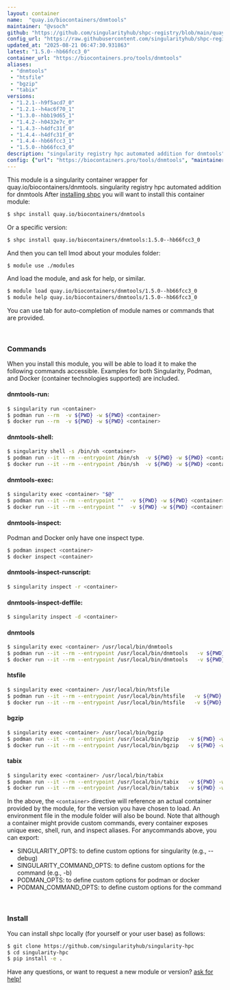 ```yaml
---
layout: container
name:  "quay.io/biocontainers/dnmtools"
maintainer: "@vsoch"
github: "https://github.com/singularityhub/shpc-registry/blob/main/quay.io/biocontainers/dnmtools/container.yaml"
config_url: "https://raw.githubusercontent.com/singularityhub/shpc-registry/main/quay.io/biocontainers/dnmtools/container.yaml"
updated_at: "2025-08-21 06:47:30.931863"
latest: "1.5.0--hb66fcc3_0"
container_url: "https://biocontainers.pro/tools/dnmtools"
aliases:
 - "dnmtools"
 - "htsfile"
 - "bgzip"
 - "tabix"
versions:
 - "1.2.1--h9f5acd7_0"
 - "1.2.1--h4ac6f70_1"
 - "1.3.0--hbb19d65_1"
 - "1.4.2--h0432e7c_0"
 - "1.4.3--h4dfc31f_0"
 - "1.4.4--h4dfc31f_0"
 - "1.4.4--hb66fcc3_1"
 - "1.5.0--hb66fcc3_0"
description: "singularity registry hpc automated addition for dnmtools"
config: {"url": "https://biocontainers.pro/tools/dnmtools", "maintainer": "@vsoch", "description": "singularity registry hpc automated addition for dnmtools", "latest": {"1.5.0--hb66fcc3_0": "sha256:3b7b706bad0260f628619f9a6daa2ab556a4676d0ab2684842688fab1997ec09"}, "tags": {"1.2.1--h9f5acd7_0": "sha256:ef65bb16ddfdb036345e434c31fea50167717a170b91a73220ce48edab3cc499", "1.2.1--h4ac6f70_1": "sha256:331fce1505d9d0c4717926a2dd9bc526ef9a9a2446c07606570358adf40a8a79", "1.3.0--hbb19d65_1": "sha256:c139fc37e15d4aa10673a9595a5e6a2d38ec771162ed968c6e113aebf59f5cfa", "1.4.2--h0432e7c_0": "sha256:a7e05346c7a6c343c0dc96aaf502fe456a5db2bc97a2f8b17cd8f07817a03dd3", "1.4.3--h4dfc31f_0": "sha256:08b15c5a64e989c486504d9f0c887d20d115686ab947244ef954f98626b1d3ab", "1.4.4--h4dfc31f_0": "sha256:5979d1bad18499d3f3603c6a5dbe22477afc23aaa494623e6da93eadf1cb7830", "1.4.4--hb66fcc3_1": "sha256:9715a9f7930714f4bad71ba06846539bcc91a7001a88f5594c546bae6a55740b", "1.5.0--hb66fcc3_0": "sha256:3b7b706bad0260f628619f9a6daa2ab556a4676d0ab2684842688fab1997ec09"}, "docker": "quay.io/biocontainers/dnmtools", "aliases": {"dnmtools": "/usr/local/bin/dnmtools", "htsfile": "/usr/local/bin/htsfile", "bgzip": "/usr/local/bin/bgzip", "tabix": "/usr/local/bin/tabix"}}
---
```


This module is a singularity container wrapper for quay.io/biocontainers/dnmtools.
singularity registry hpc automated addition for dnmtools
After [installing shpc](#install) you will want to install this container module:


```bash
$ shpc install quay.io/biocontainers/dnmtools
```

Or a specific version:

```bash
$ shpc install quay.io/biocontainers/dnmtools:1.5.0--hb66fcc3_0
```

And then you can tell lmod about your modules folder:

```bash
$ module use ./modules
```

And load the module, and ask for help, or similar.

```bash
$ module load quay.io/biocontainers/dnmtools/1.5.0--hb66fcc3_0
$ module help quay.io/biocontainers/dnmtools/1.5.0--hb66fcc3_0
```

You can use tab for auto-completion of module names or commands that are provided.

<br>

### Commands

When you install this module, you will be able to load it to make the following commands accessible.
Examples for both Singularity, Podman, and Docker (container technologies supported) are included.

#### dnmtools-run:

```bash
$ singularity run <container>
$ podman run --rm  -v ${PWD} -w ${PWD} <container>
$ docker run --rm  -v ${PWD} -w ${PWD} <container>
```

#### dnmtools-shell:

```bash
$ singularity shell -s /bin/sh <container>
$ podman run --it --rm --entrypoint /bin/sh  -v ${PWD} -w ${PWD} <container>
$ docker run --it --rm --entrypoint /bin/sh  -v ${PWD} -w ${PWD} <container>
```

#### dnmtools-exec:

```bash
$ singularity exec <container> "$@"
$ podman run --it --rm --entrypoint ""  -v ${PWD} -w ${PWD} <container> "$@"
$ docker run --it --rm --entrypoint ""  -v ${PWD} -w ${PWD} <container> "$@"
```

#### dnmtools-inspect:

Podman and Docker only have one inspect type.

```bash
$ podman inspect <container>
$ docker inspect <container>
```

#### dnmtools-inspect-runscript:

```bash
$ singularity inspect -r <container>
```

#### dnmtools-inspect-deffile:

```bash
$ singularity inspect -d <container>
```


#### dnmtools

```bash
$ singularity exec <container> /usr/local/bin/dnmtools
$ podman run --it --rm --entrypoint /usr/local/bin/dnmtools   -v ${PWD} -w ${PWD} <container> -c " $@"
$ docker run --it --rm --entrypoint /usr/local/bin/dnmtools   -v ${PWD} -w ${PWD} <container> -c " $@"
```


#### htsfile

```bash
$ singularity exec <container> /usr/local/bin/htsfile
$ podman run --it --rm --entrypoint /usr/local/bin/htsfile   -v ${PWD} -w ${PWD} <container> -c " $@"
$ docker run --it --rm --entrypoint /usr/local/bin/htsfile   -v ${PWD} -w ${PWD} <container> -c " $@"
```


#### bgzip

```bash
$ singularity exec <container> /usr/local/bin/bgzip
$ podman run --it --rm --entrypoint /usr/local/bin/bgzip   -v ${PWD} -w ${PWD} <container> -c " $@"
$ docker run --it --rm --entrypoint /usr/local/bin/bgzip   -v ${PWD} -w ${PWD} <container> -c " $@"
```


#### tabix

```bash
$ singularity exec <container> /usr/local/bin/tabix
$ podman run --it --rm --entrypoint /usr/local/bin/tabix   -v ${PWD} -w ${PWD} <container> -c " $@"
$ docker run --it --rm --entrypoint /usr/local/bin/tabix   -v ${PWD} -w ${PWD} <container> -c " $@"
```



In the above, the `<container>` directive will reference an actual container provided
by the module, for the version you have chosen to load. An environment file in the
module folder will also be bound. Note that although a container
might provide custom commands, every container exposes unique exec, shell, run, and
inspect aliases. For anycommands above, you can export:

 - SINGULARITY_OPTS: to define custom options for singularity (e.g., --debug)
 - SINGULARITY_COMMAND_OPTS: to define custom options for the command (e.g., -b)
 - PODMAN_OPTS: to define custom options for podman or docker
 - PODMAN_COMMAND_OPTS: to define custom options for the command

<br>

### Install

You can install shpc locally (for yourself or your user base) as follows:

```bash
$ git clone https://github.com/singularityhub/singularity-hpc
$ cd singularity-hpc
$ pip install -e .
```

Have any questions, or want to request a new module or version? [ask for help!](https://github.com/singularityhub/singularity-hpc/issues)